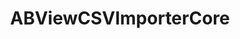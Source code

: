 ---
title: ABViewCSVImporterCore
layout: module
mod: 'module:ABViewCSVImporterCore'
category: core-views
---